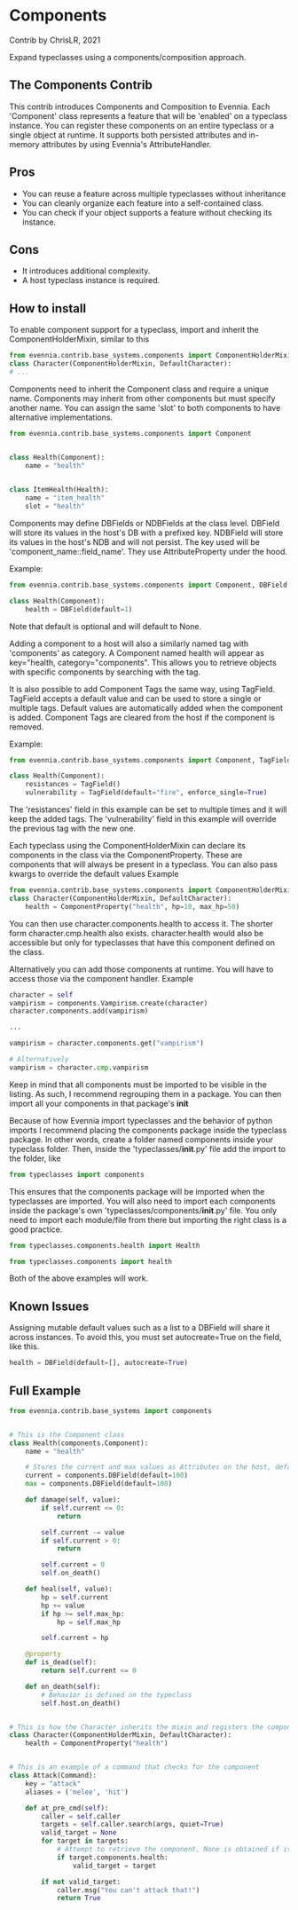 # Components

Contrib by ChrisLR, 2021

Expand typeclasses using a components/composition approach.

## The Components Contrib

This contrib introduces Components and Composition to Evennia.
Each 'Component' class represents a feature that will be 'enabled' on a typeclass instance.
You can register these components on an entire typeclass or a single object at runtime.
It supports both persisted attributes and in-memory attributes by using Evennia's AttributeHandler.

## Pros

- You can reuse a feature across multiple typeclasses without inheritance
- You can cleanly organize each feature into a self-contained class.
- You can check if your object supports a feature without checking its instance.

## Cons

- It introduces additional complexity.
- A host typeclass instance is required.

## How to install

To enable component support for a typeclass,
import and inherit the ComponentHolderMixin, similar to this

```python
from evennia.contrib.base_systems.components import ComponentHolderMixin
class Character(ComponentHolderMixin, DefaultCharacter):
# ...
```

Components need to inherit the Component class and require a unique name.
Components may inherit from other components but must specify another name.
You can assign the same 'slot' to both components to have alternative implementations.

```python
from evennia.contrib.base_systems.components import Component


class Health(Component):
    name = "health"

    
class ItemHealth(Health):
    name = "item_health"
    slot = "health"
```

Components may define DBFields or NDBFields at the class level.
DBField will store its values in the host's DB with a prefixed key.
NDBField will store its values in the host's NDB and will not persist.
The key used will be 'component_name::field_name'.
They use AttributeProperty under the hood.

Example:

```python
from evennia.contrib.base_systems.components import Component, DBField

class Health(Component):
    health = DBField(default=1)
```

Note that default is optional and will default to None.

Adding a component to a host will also a similarly named tag with 'components' as category.
A Component named health will appear as key="health, category="components".
This allows you to retrieve objects with specific components by searching with the tag.

It is also possible to add Component Tags the same way, using TagField.
TagField accepts a default value and can be used to store a single or multiple tags.
Default values are automatically added when the component is added.
Component Tags are cleared from the host if the component is removed.

Example:

```python
from evennia.contrib.base_systems.components import Component, TagField

class Health(Component):
    resistances = TagField()
    vulnerability = TagField(default="fire", enforce_single=True)
```

The 'resistances' field in this example can be set to multiple times and it will keep the added tags.
The 'vulnerability' field in this example will override the previous tag with the new one.

Each typeclass using the ComponentHolderMixin can declare its components
in the class via the ComponentProperty.
These are components that will always be present in a typeclass.
You can also pass kwargs to override the default values
Example

```python
from evennia.contrib.base_systems.components import ComponentHolderMixin
class Character(ComponentHolderMixin, DefaultCharacter):
    health = ComponentProperty("health", hp=10, max_hp=50)
```

You can then use character.components.health to access it.
The shorter form character.cmp.health also exists.
character.health would also be accessible but only for typeclasses that have
this component defined on the class.

Alternatively you can add those components at runtime.
You will have to access those via the component handler.
Example

```python
character = self
vampirism = components.Vampirism.create(character)
character.components.add(vampirism)

...

vampirism = character.components.get("vampirism")

# Alternatively
vampirism = character.cmp.vampirism
```

Keep in mind that all components must be imported to be visible in the listing.
As such, I recommend regrouping them in a package.
You can then import all your components in that package's __init__

Because of how Evennia import typeclasses and the behavior of python imports
I recommend placing the components package inside the typeclass package.
In other words, create a folder named components inside your typeclass folder.
Then, inside the 'typeclasses/__init__.py' file add the import to the folder, like

```python
from typeclasses import components
```

This ensures that the components package will be imported when the typeclasses are imported.
You will also need to import each components inside the package's own 'typeclasses/components/__init__.py' file.
You only need to import each module/file from there but importing the right class is a good practice.

```python
from typeclasses.components.health import Health
```

```python
from typeclasses.components import health
```

Both of the above examples will work.

## Known Issues

Assigning mutable default values such as a list to a DBField will share it across instances.
To avoid this, you must set autocreate=True on the field, like this.

```python
health = DBField(default=[], autocreate=True)
```

## Full Example

```python
from evennia.contrib.base_systems import components


# This is the Component class
class Health(components.Component):
    name = "health"

    # Stores the current and max values as Attributes on the host, defaulting to 100
    current = components.DBField(default=100)
    max = components.DBField(default=100)

    def damage(self, value):
        if self.current <= 0:
            return

        self.current -= value
        if self.current > 0:
            return

        self.current = 0
        self.on_death()

    def heal(self, value):
        hp = self.current
        hp += value
        if hp >= self.max_hp:
            hp = self.max_hp

        self.current = hp

    @property
    def is_dead(self):
        return self.current <= 0

    def on_death(self):
        # Behavior is defined on the typeclass
        self.host.on_death()


# This is how the Character inherits the mixin and registers the component 'health'
class Character(ComponentHolderMixin, DefaultCharacter):
    health = ComponentProperty("health")


# This is an example of a command that checks for the component
class Attack(Command):
    key = "attack"
    aliases = ('melee', 'hit')

    def at_pre_cmd(self):
        caller = self.caller
        targets = self.caller.search(args, quiet=True)
        valid_target = None
        for target in targets:
            # Attempt to retrieve the component, None is obtained if it does not exist.
            if target.components.health:
                valid_target = target

        if not valid_target:
            caller.msg("You can't attack that!")
            return True
```
